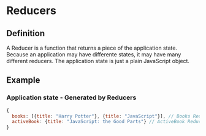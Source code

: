 # Reducers

## Definition

A Reducer is a function that returns a piece of the application state.
Because an application may have differente states, it may have many different reducers.
The application state is just a plain JavaScript object.

## Example

### Application state - Generated by Reducers

```JavaScript
{
  books: [{title: "Harry Potter"}, {title: "JavaScript"}], // Books Reducers
  activeBook: {title: "JavaScript: the Good Parts"} // ActiveBook Reducer
}
```
